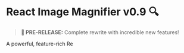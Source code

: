 # React Image Magnifier v0.9 🔍

> **🚀 PRE-RELEASE:** Complete rewrite with incredible new features!

A powerful, feature-rich Re